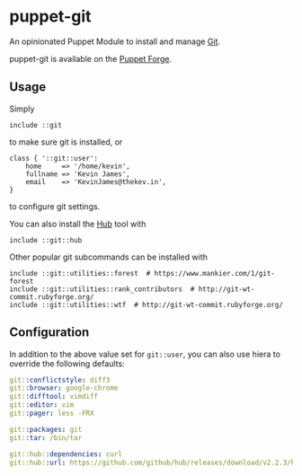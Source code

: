 # puppet-git

An opinionated Puppet Module to install and manage [Git](https://git-scm.com/).

puppet-git is available on the
[Puppet Forge](https://forge.puppetlabs.com/thekevjames/git).

## Usage

Simply

```puppet
include ::git
```

to make sure git is installed, or

```puppet
class { '::git::user':
    home     => '/home/kevin',
    fullname => 'Kevin James',
    email    => 'KevinJames@thekev.in',
}
```

to configure git settings.

You can also install the [Hub](https://hub.github.com/) tool with

```puppet
include ::git::hub
```

Other popular git subcommands can be installed with

```puppet
include ::git::utilities::forest  # https://www.mankier.com/1/git-forest
include ::git::utilities::rank_contributors  # http://git-wt-commit.rubyforge.org/
include ::git::utilities::wtf  # http://git-wt-commit.rubyforge.org/
```

## Configuration

In addition to the above value set for `git::user`, you can also use
hiera to override the following defaults:

```yaml
git::conflictstyle: diff3
git::browser: google-chrome
git::difftool: vimdiff
git::editor: vim
git::pager: less -FRX

git::packages: git
git::tar: /bin/tar

git::hub::dependencies: curl
git::hub::url: https://github.com/github/hub/releases/download/v2.2.3/hub-linux-amd64-2.2.3.tgz
```
